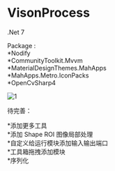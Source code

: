 # VisonProcess

.Net 7

Package :     
*Nodify  
*CommunityToolkit.Mvvm   
*MaterialDesignThemes.MahApps   
*MahApps.Metro.IconPacks   
*OpenCvSharp4   



![1](https://user-images.githubusercontent.com/77535233/230610773-f20556bb-9683-45f8-8eb2-57357bb3b99e.gif)


待完善：

*添加更多工具    
*添加 Shape ROI 图像局部处理    
*自定义给运行模块添加输入输出端口   
*工具箱拖拽添加模块    
*序列化
